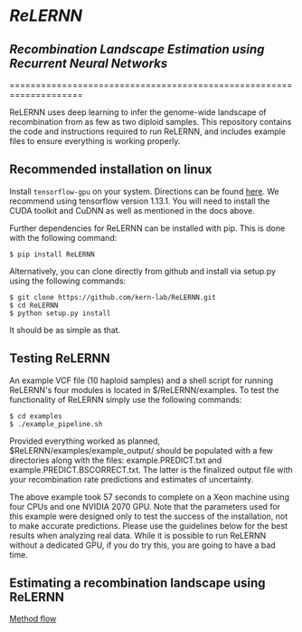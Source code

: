 # *ReLERNN*
## *Recombination Landscape Estimation using Recurrent Neural Networks*
====================================================================

ReLERNN uses deep learning to infer the genome-wide landscape of recombination from as few as two diploid samples.
This repository contains the code and instructions required to run ReLERNN, and includes example files to ensure everything is working properly.   

## Recommended installation on linux
Install `tensorflow-gpu` on your system. Directions can be found [here](https://www.tensorflow.org/install/gpu). We recommend using tensorflow version 1.13.1. You will need to install the CUDA toolkit and CuDNN as well as mentioned in the docs above.

Further dependencies for ReLERNN can be installed with pip.
This is done with the following command:

```
$ pip install ReLERNN
```

Alternatively, you can clone directly from github and install via setup.py using the following commands: 

```
$ git clone https://github.com/kern-lab/ReLERNN.git
$ cd ReLERNN
$ python setup.py install
```

It should be as simple as that.

## Testing ReLERNN
An example VCF file (10 haploid samples) and a shell script for running ReLERNN's four modules is located in $/ReLERNN/examples.
To test the functionality of ReLERNN simply use the following commands:

```
$ cd examples
$ ./example_pipeline.sh
```

Provided everything worked as planned, $ReLERNN/examples/example_output/ should be populated with a few directories along with the files: example.PREDICT.txt and example.PREDICT.BSCORRECT.txt.
The latter is the finalized output file with your recombination rate predictions and estimates of uncertainty.

The above example took 57 seconds to complete on a Xeon machine using four CPUs and one NVIDIA 2070 GPU.
Note that the parameters used for this example were designed only to test the success of the installation, not to make accurate predictions.
Please use the guidelines below for the best results when analyzing real data.
While it is possible to run ReLERNN without a dedicated GPU, if you do try this, you are going to have a bad time.

## Estimating a recombination landscape using ReLERNN
[Method flow](./methodFlow.png)
